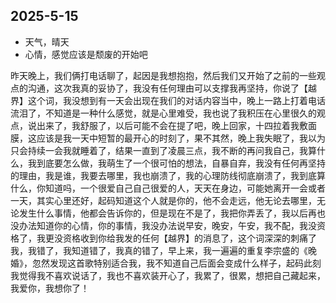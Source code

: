 ## 2025-5-15
- 天气，晴天
- 心情，感觉应该是颓废的开始吧

昨天晚上，我们俩打电话聊了，起因是我想抱抱，然后我们又开始了之前的一些观点的沟通，这次我真的妥协了，我没有任何理由可以支撑我再坚持，你说了【越界】这个词，我没想到有一天会出现在我们的对话内容当中，晚上一路上打着电话流泪了，不知道是一种什么感觉，就是心里难受，我也说了我积压在心里很久的观点，说出来了，我舒服了，以后可能不会在提了吧，晚上回家，十四拉着我敷面膜，这应该是我一天中短暂的最开心的时刻了，果不其然，晚上我失眠了，我以为只会持续一会我就睡着了，结果一直到了凌晨三点，我不断的再问我自己，我算什么，我到底要怎么做，我萌生了一个很可怕的想法，自暴自弃，我没有任何再坚持的理由，我是谁，我要去哪里，我也崩溃了，我的心理防线彻底崩溃了，我到底算什么，你知道吗，一个很爱自己自己很爱的人，天天在身边，可能她离开一会或者一天，其实心里还好，起码知道这个人就是你的，他不会走远，他无论去哪里，无论发生什么事情，他都会告诉你的，但是现在不是了，我把你弄丢了，我以后再也没办法知道你的心情，你的事情，我没办法说早安，晚安，午安，我不配，我没资格了，我更没资格收到你给我发的任何【越界】的消息了，这个词深深的刺痛了我，我错了，我知道错了，我真的错了，早上来，我一遍遍的重复李宗盛的《晚婚》，忽然发现这首歌特别适合我，我不知道自己后面会变成什么样子，起码此刻我觉得我不喜欢说话了，我也不喜欢装开心了，我累了，很累，想把自己藏起来，我爱你，我想你了！